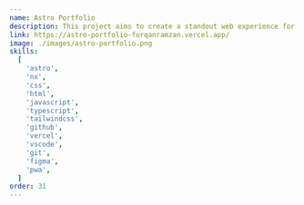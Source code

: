 ```yaml
---
name: Astro Portfolio
description: This project aims to create a standout web experience for users, enhancing engagement and visual appeal. Utilizing view transitions, the project offers a seamless and captivating user experience, providing a unique and visually stunning aspect to the portfolio. It developed using the latest web technologies to ensure responsiveness across various devices.
link: https://astro-portfolio-furqanramzan.vercel.app/
image: ./images/astro-portfolio.png
skills:
  [
    'astro',
    'nx',
    'css',
    'html',
    'javascript',
    'typescript',
    'tailwindcss',
    'github',
    'vercel',
    'vscode',
    'git',
    'figma',
    'pwa',
  ]
order: 31
---
```

